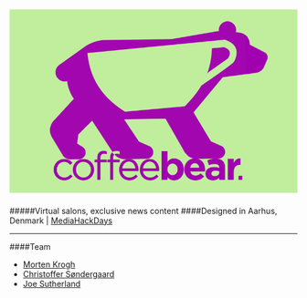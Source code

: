 ![CoffeeBear icon](https://raw.githubusercontent.com/jrbsu/coffeebear/master/coffeebear.png)
------
#####Virtual salons, exclusive news content
####Designed in Aarhus, Denmark | [MediaHackDays](http://mediahackdays.com/)

------

####Team
* [Morten Krogh](https://twitter.com/bokehmia)
* [Christoffer Søndergaard](https://github.com/SirCAS)
* [Joe Sutherland](https://github.com/jrbsu)

